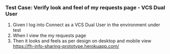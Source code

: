 ### Test Case: Verify look and feel of my requests page - VCS Dual User

1. Given I log into Connect as a VCS Dual User in the environment under test
2. When I view the my requests page
3. Then it looks and feels as per design on desktop and mobile view<br/>
   https://fh-info-sharing-prototype.herokuapp.com/